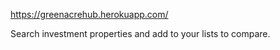 https://greenacrehub.herokuapp.com/

Search investment properties and add to your lists to compare.
